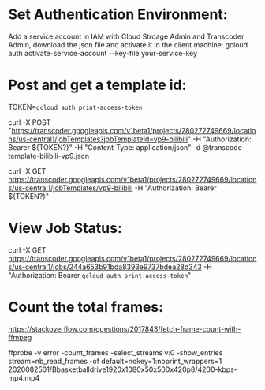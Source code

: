 # Set Authentication Environment:
Add a service account in IAM with Cloud Stroage Admin and Transcoder Admin, download the json file and activate it in the client machine:
gcloud auth activate-service-account --key-file your-service-key


# Post and get a template id:

TOKEN=``gcloud auth print-access-token``

curl -X POST "https://transcoder.googleapis.com/v1beta1/projects/280272749669/locations/us-central1/jobTemplates?jobTemplateId=vp9-bilibili" -H "Authorization: Bearer ${TOKEN?}" -H "Content-Type: application/json"  -d @transcode-template-bilibili-vp9.json

curl -X GET https://transcoder.googleapis.com/v1beta1/projects/280272749669/locations/us-central1/jobTemplates/vp9-bilibili -H "Authorization: Bearer ${TOKEN?}"


# View Job Status:
curl -X GET https://transcoder.googleapis.com/v1beta1/projects/280272749669/locations/us-central1/jobs/244a653b91bda8393e9737bdea28d343 -H "Authorization: Bearer `gcloud auth print-access-token`"

# Count the total frames:
https://stackoverflow.com/questions/2017843/fetch-frame-count-with-ffmpeg

ffprobe -v error -count_frames -select_streams v:0  -show_entries stream=nb_read_frames -of default=nokey=1:noprint_wrappers=1 2020082501/Bbasketballdrive1920x1080x50x500x420p8/4200-kbps-mp4.mp4
